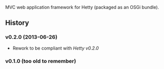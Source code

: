 MVC web application framework for Hetty (packaged as an OSGi bundle).

## History ##

### v0.2.0 (2013-06-26) ###

- Rework to be compliant with *Hetty v0.2.0*

### v0.1.0 (too old to remember) ###

